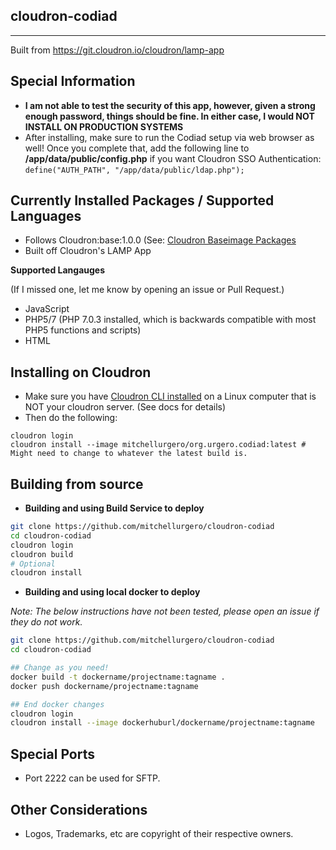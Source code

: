 ## cloudron-codiad

----------

Built from https://git.cloudron.io/cloudron/lamp-app

## Special Information


- **I am not able to test the security of this app, however, given a strong enough password, things should be fine. In either case, I would NOT INSTALL ON PRODUCTION SYSTEMS**
- After installing, make sure to run the Codiad setup via web browser as well! Once you complete that, add the following line to __/app/data/public/config.php__ if you want Cloudron SSO Authentication: `define("AUTH_PATH", "/app/data/public/ldap.php");`

## Currently Installed Packages / Supported Languages

- Follows Cloudron:base:1.0.0 (See: [Cloudron Baseimage Packages](https://cloudron.io/developer/baseimage/#packages)
- Built off Cloudron's LAMP App

**Supported Langauges**

(If I missed one, let me know by opening an issue or Pull Request.)

- JavaScript
- PHP5/7 (PHP 7.0.3 installed, which is backwards compatible with most PHP5 functions and scripts)
- HTML

## Installing on Cloudron
- Make sure you have [Cloudron CLI installed](https://cloudron.io/developer/cli/) on a Linux computer that is NOT your cloudron server. (See docs for details)
- Then do the following:

```
cloudron login
cloudron install --image mitchellurgero/org.urgero.codiad:latest # Might need to change to whatever the latest build is.
```

## Building from source

- **Building and using Build Service to deploy**

```bash
git clone https://github.com/mitchellurgero/cloudron-codiad
cd cloudron-codiad
cloudron login
cloudron build
# Optional
cloudron install
```


- **Building and using local docker to deploy**

*Note: The below instructions have not been tested, please open an issue if they do not work.*

```bash
git clone https://github.com/mitchellurgero/cloudron-codiad
cd cloudron-codiad

## Change as you need!
docker build -t dockername/projectname:tagname .
docker push dockername/projectname:tagname

## End docker changes
cloudron login
cloudron install --image dockerhuburl/dockername/projectname:tagname
```


## Special Ports

- Port 2222 can be used for SFTP.

## Other Considerations

- Logos, Trademarks, etc are copyright of their respective owners.
